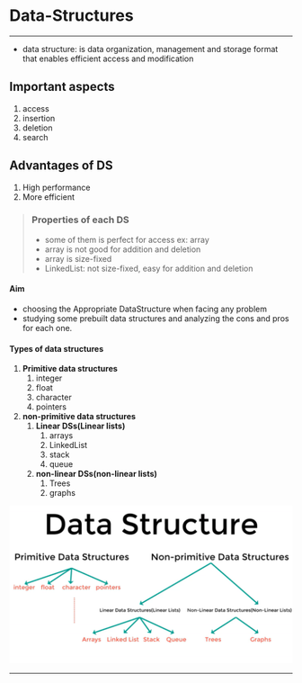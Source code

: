 # Data-Structures

---

- data structure: is data organization, management and storage format that enables efficient access and modification

## Important aspects

1. access
2. insertion
3. deletion
4. search

## Advantages of  DS

1. High performance
2. More efficient

>
> ### Properties of each DS
>
> - some of them is perfect for access
   ex: array
> - array is not good for addition and deletion
> - array is size-fixed
> - LinkedList: not size-fixed, easy for addition and deletion

#### Aim

- choosing the Appropriate DataStructure when facing any problem
- studying some prebuilt data structures and analyzing the cons and pros for each one.

#### Types of data structures

1. **Primitive data structures**
   1. integer
   2. float
   3. character
   4. pointers
2. **non-primitive data structures** 
   1. **Linear DSs(Linear lists)**
      1. arrays
      2. LinkedList
      3. stack
      4. queue
   2. **non-linear DSs(non-linear lists)**
      1. Trees
      2. graphs


<!-- ![Types of data structures](https://i.imgur.com/kuxxXeL.png) -->

![intro](../imgs/intro.png)


---

